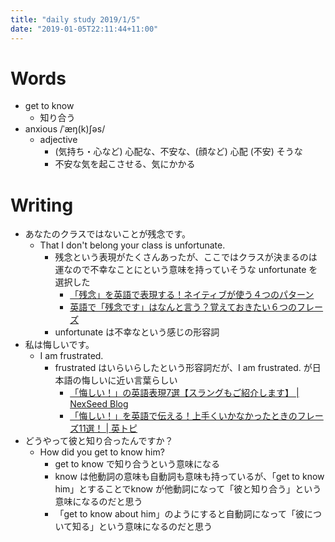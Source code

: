 ```yaml
---
title: "daily study 2019/1/5"
date: "2019-01-05T22:11:44+11:00"
---
```


# Words

- get to know
    - 知り合う
- anxious /ˈæŋ(k)ʃəs/
    - adjective
        - (気持ち・心など) 心配な、不安な、(顔など) 心配 (不安) そうな
        - 不安な気を起こさせる、気にかかる

# Writing

- あなたのクラスではないことが残念です。
    - That I don't belong your class is unfortunate.
        - 残念という表現がたくさんあったが、ここではクラスが決まるのは運なので不幸なことにという意味を持っていそうな unfortunate を選択した
            - [「残念」を英語で表現する！ネイティブが使う４つのパターン](https://mysuki.jp/english-too-bad-6002)
            - [英語で「残念です」はなんと言う？覚えておきたい６つのフレーズ](https://eigo.plus/nichijoeikaiwa/toobad)
        - unfortunate は不幸なという感じの形容詞
- 私は悔しいです。
    - I am frustrated.
        - frustrated はいらいらしたという形容詞だが、I am frustrated. が日本語の悔しいに近い言葉らしい
            - [「悔しい！」の英語表現7選【スラングもご紹介します】 | NexSeed Blog](https://nexseed.net/blog/frustrated/)
            - [「悔しい！」を英語で伝える！上手くいかなかったときのフレーズ11選！ | 英トピ](https://eitopi.com/kuayashii-eigo)
- どうやって彼と知り合ったんですか？
    - How did you get to know him?
        - get to know で知り合うという意味になる
        - know は他動詞の意味も自動詞も意味も持っているが、「get to know him」とすることでknow が他動詞になって「彼と知り合う」という意味になるのだと思う
        - 「get to know about him」のようにすると自動詞になって「彼について知る」という意味になるのだと思う
